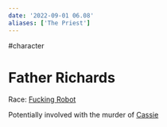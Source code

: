 ```yaml
---
date: '2022-09-01 06.08'
aliases: ['The Priest']
---
```

#character 
# Father Richards

Race: [Fucking Robot](Warforged.md)

Potentially involved with the murder of [Cassie](Cassie.md)